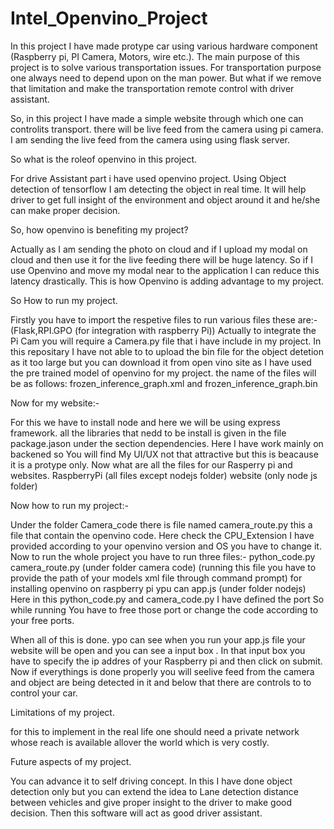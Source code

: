 # Intel_Openvino_Project
In this project I have made protype car using various hardware component (Raspberry pi, PI Camera, Motors, wire etc.). The main purpose of this project is to solve various transportation issues. For transportation purpose one always need to depend upon on the man power. But what if we remove that limitation and make the transportation remote control with driver assistant. 


So, in this project I have made a simple website through which one can controlits transport. there will be live feed from the camera using pi camera. I am sending the live feed from the camera using using flask server. 


So what is the roleof openvino in this project.

For drive Assistant part i have used openvino project. Using Object detection of tensorflow I am detecting the object in real time. It will help driver to get full insight of the environment and object around it and he/she can make proper decision.


So, how openvino is benefiting my project?

Actually as I am sending the photo on cloud and if I upload my modal on cloud and then use it for the live feeding there will be huge latency.
So if I use Openvino and move my modal near to the application I can reduce this latency drastically. This is how Openvino is adding advantage to my project.


So How to run my project.

Firstly you have to import the respetive files to run various files these are:- (Flask,RPI.GPO (for integration with raspberry Pi)) 
Actually to integrate the Pi Cam you will require a Camera.py file that i have include in my project.
In this repositary I have not able to to upload the bin file for the object detetion as it too large but you can download it from open vino site as I have used the pre trained model of openvino for my project.
the name of the files will be as follows:
frozen_inference_graph.xml and frozen_inference_graph.bin

Now for my website:-

For this we have to install node and here we will be using express framework.
all the libraries that nedd to be install is given in the file package.jason under the section dependencies.
Here I have work mainly on backened so You will find My UI/UX not that attractive but this is beacause it is a protype only.
Now what are all the files for our Rasperry pi and websites.
RaspberryPi (all files except nodejs folder)
website (only node js folder)


Now how to run my project:-

Under the folder Camera_code there is file named camera_route.py this a file that contain the openvino code. Here check the CPU_Extension I have provided according to your openvino version and OS you have to change it.
Now to run the whole project you have to run three files:-
python_code.py
camera_route.py (under folder camera code) (running this file you have to provide the path of your models xml file through command prompt)
for installing openvino on raspberry pi ypu can
app.js (under folder nodejs)
Here in this python_code.py and camera_code.py I have defined the port So while running You have to free those port or change the code according to your free ports.


When all of this is done. ypo can see when you run your app.js file your website will be open and you can see a input box .
In that input box you have to specify the ip addres of your Raspberry pi and then click on submit.
Now if everythings is done properly you will seelive feed from the camera and object are being detected in it and below that there are controls to to control your car.


Limitations of my project.

for this to implement in the real life one should need a private network whose reach is available allover the world which is very costly.


Future aspects of my project.

You can advance it to self driving concept.
In this I have done object detection only but you can extend the idea to Lane detection distance between vehicles and give proper insight to the driver to make good decision. Then this software will act as good driver assistant.
